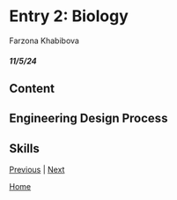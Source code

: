 # Entry 2: Biology 
Farzona Khabibova 
##### 11/5/24

## Content


## Engineering Design Process

## Skills 


[Previous](entry01.md) | [Next](entry03.md)

[Home](../README.md)
